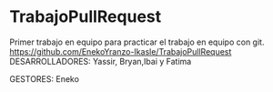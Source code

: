 # TrabajoPullRequest
Primer trabajo en equipo para practicar el trabajo en equipo con git.
https://github.com/EnekoYranzo-Ikasle/TrabajoPullRequest
DESARROLLADORES:
Yassir, Bryan,Ibai y Fatima

GESTORES:
Eneko
